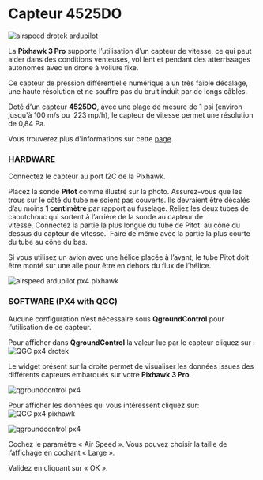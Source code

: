 # Capteur 4525DO 

![](https://drotek.com/wp-content/uploads/2017/01/digital-differential-airspeed-sensor-kit--700x468.jpg "airspeed drotek ardupilot")

La **Pixhawk 3 Pro** supporte l’utilisation d’un capteur de vitesse, ce qui peut aider dans des conditions venteuses, vol lent et pendant des atterrissages autonomes avec un drone à voilure fixe.

Ce capteur de pression différentielle numérique a un très faible décalage, une haute résolution et ne souffre pas du bruit induit par de longs câbles.

Doté d'un capteur **4525DO**, avec une plage de mesure de 1 psi \(environ jusqu'à 100 m/s ou  223 mp/h\), le capteur de vitesse permet une résolution de 0,84 Pa.

Vous trouverez plus d'informations sur cette [page](https://drotek.com/shop/fr/drotek-parts/793-capteur-de-vitesse.html).

  


### HARDWARE

Connectez le capteur au port I2C de la Pixhawk. 


Placez la sonde **Pitot** comme illustré sur la photo. Assurez-vous que les trous sur le côté du tube ne soient pas couverts. Ils devraient être décalés d’au moins **1 centimètre** par rapport au fuselage. Reliez les deux tubes de caoutchouc qui sortent à l’arrière de la sonde au capteur de vitesse. Connectez la partie la plus longue du tube de Pitot  au cône du dessus du capteur de vitesse.  Faire de même avec la partie la plus courte du tube au cône du bas.

Si vous utilisez un avion avec une hélice placée à l’avant, le tube Pitot doit être monté sur une aile pour être en dehors du flux de l’hélice.

  


![](https://drotek.com/wp-content/uploads/2017/01/pitotinstalled1-700x404.jpg "airspeed ardupilot px4 pixhawk")

  


  


### SOFTWARE \(PX4 with QGC\)

Aucune configuration n’est nécessaire sous **QgroundControl** pour l’utilisation de ce capteur.

Pour afficher dans **QgroundControl** la valeur lue par le capteur cliquez sur : ![](https://drotek.com/wp-content/uploads/2017/01/Icone_Flight_Data_QGC.png "QGC px4 drotek")

Le widget présent sur la droite permet de visualiser les données issues des différents capteurs embarqués sur votre **Pixhawk 3 Pro**.

![](https://drotek.com/wp-content/uploads/2017/01/Flight_Data_Viewer_QGC.png "qgroundcontrol px4")

Pour afficher les données qui vous intéressent cliquez sur: ![](https://drotek.com/wp-content/uploads/2017/01/Reglage_Flight_Data_Viewer_QGC.png "QGC px4 pixhawk")

![](https://drotek.com/wp-content/uploads/2017/01/Flight_Data_List_QGC-250x606.png "qgroundcontrol px4")

Cochez le paramètre « Air Speed ». Vous pouvez choisir la taille de l’affichage en cochant « Large ».

Validez en cliquant sur « OK ».

